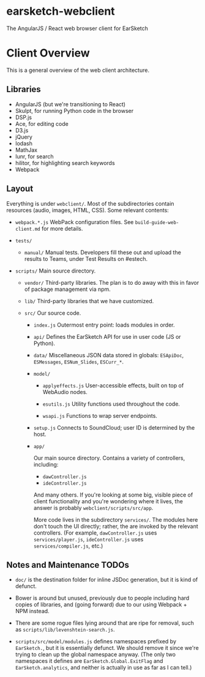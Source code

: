 # earsketch-webclient
The AngularJS / React web browser client for EarSketch

# Client Overview

This is a general overview of the web client architecture.

## Libraries

- AngularJS (but we're transitioning to React)
- Skulpt, for running Python code in the browser
- DSP.js
- Ace, for editing code
- D3.js
- jQuery
- lodash
- MathJax
- lunr, for search
- hilitor, for highlighting search keywords
- Webpack

## Layout

Everything is under `webclient/`. Most of the subdirectories contain resources (audio, images, HTML, CSS). Some relevant contents:

- `webpack.*.js`
  WebPack configuration files. See `build-guide-web-client.md` for more details.

- `tests/`
  - `manual/`
    Manual tests. Developers fill these out and upload the results to Teams, under Test Results on #estech.

- `scripts/`
  Main source directory.

  - `vendor/`
    Third-party libraries. The plan is to do away with this in favor of package management via npm.

  - `lib/`
    Third-party libraries that we have customized.

  - `src/`
    Our source code.
    - `index.js`
      Outermost entry point: loads modules in order.

    - `api/`
      Defines the EarSketch API for use in user code (JS or Python).

    - `data/`
      Miscellaneous JSON data stored in globals: `ESApiDoc`, `ESMessages`, `ESNum_Slides`, `ESCurr_*`.

    - `model/`
      - `applyeffects.js`
        User-accessible effects, built on top of WebAudio nodes.

      - `esutils.js`
        Utility functions used throughout the code.

      - `wsapi.js`
        Functions to wrap server endpoints.

    - `setup.js`
      Connects to SoundCloud; user ID is determined by the host.

    - `app/`

      Our main source directory.
      Contains a variety of controllers, including:
      - `dawController.js`
      - `ideController.js`

      And many others. If you're looking at some big, visible piece of client functionality and you're wondering where it lives, the answer is probably `webclient/scripts/src/app`.

      More code lives in the subdirectory `services/`. The modules here don't touch the UI directly; rather, the are invoked by the relevant controllers. (For example, `dawController.js` uses `services/player.js`, `ideController.js` uses `services/compiler.js`, etc.)

## Notes and Maintenance TODOs

- `doc/` is the destination folder for inline JSDoc generation, but it is kind of defunct.

- Bower is around but unused, previously due to people including hard copies of libraries, and (going forward) due to our using Webpack + NPM instead.

- There are some rogue files lying around that are ripe for removal, such as `scripts/lib/levenshtein-search.js`.

- `scripts/src/model/modules.js` defines namespaces prefixed by `EarSketch.`, but it is essentially defunct. We should remove it since we're trying to clean up the global namespace anyway.
(The only two namespaces it defines are `EarSketch.Global.ExitFlag` and `EarSketch.analytics`, and neither is actually in use as far as I can tell.)